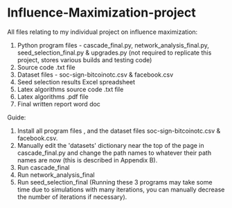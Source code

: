 # Influence-Maximization-project
All files relating to my individual project on influence maximization:
1. Python program files - cascade_final.py, network_analysis_final.py, seed_selection_final.py & upgrades.py (not required to replicate this project, stores various builds and testing code)
2. Source code .txt file
3. Dataset files - soc-sign-bitcoinotc.csv & facebook.csv
4. Seed selection results Excel spreadsheet
5. Latex algorithms source code .txt file
6. Latex algorithms .pdf file
7. Final written report word doc

Guide:
1. Install all program files , and the dataset files soc-sign-bitcoinotc.csv & facebook.csv.
2. Manually edit the 'datasets' dictionary near the top of the page in cascade_final.py and change the path names to whatever their path names are now (this is described in Appendix B).
3. Run cascade_final
4. Run network_analysis_final
5. Run seed_selection_final
(Running these 3 programs may take some time due to simulations with many iterations, you can manually decrease the number of iterations if necessary).
